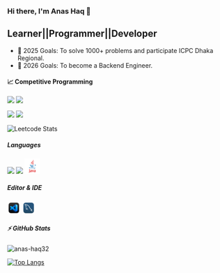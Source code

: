 ### Hi there, I'm Anas Haq 👋

## Learner||Programmer||Developer

- 🥅 2025 Goals: To solve 1000+ problems and participate ICPC Dhaka Regional.
- 🥅 2026 Goals: To become a Backend Engineer.


#### 📈 Competitive Programming


![](https://raw.githubusercontent.com/anas-haq32/cf-stats/main/output/light_card.svg#gh-dark-mode-only)
![](https://raw.githubusercontent.com/anas-haq32/cf-stats/main/output/light_card.svg)

![](https://raw.githubusercontent.com/anashaq32/cf-stats/main/output/max_rating.svg)
![](https://raw.githubusercontent.com/anashaq32/cf-stats/main/output/rating.svg)

![Leetcode Stats](https://leetcard.jacoblin.cool/anas_haq?theme=dark)



##### Languages 
<img src="https://upload.wikimedia.org/wikipedia/commons/1/19/C_Logo.png" width="30"/></a>
<img src="https://upload.wikimedia.org/wikipedia/commons/1/18/ISO_C%2B%2B_Logo.svg" width="30"/></a>
<img src="src/java.png" width="35"/></a>


##### Editor & IDE
<img src="src/vs.png" width="30"/></a>
<img src="src/mysql_workbench_macos_bigsur_icon_189924.png" width="30"/></a>

##### :zap: GitHub Stats
<img src="https://github-readme-stats.vercel.app/api?username=anas-haq32&show_icons=true&count_private=true&theme=dark" alt="anas-haq32" />

[![Top Langs](https://github-readme-stats.vercel.app/api/top-langs/?username=anas-haq32)](https://github.com/anuraghazra/github-readme-stats)

